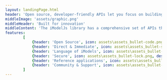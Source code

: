 ```yaml
---
layout: landingPage.html
header: 'Open source, developer-friendly APIs let you focus on building great CAD solutions'
middleImage: 'assets/graphic.png'
middleHeader: 'Built for innovation'
middleContent: 'The iModelJs library has a comprehensive set of APIs that can be used anywhere an iModel may be relevant. It is designed to be modular and extensible, with the expectation that iModelJs will be used in environments with many other JavaScript frameworks. iModelJs strives to be as consistent as possible with established JavaScript conventions.'
features:
        [
            {header: 'Open Source', icon: assets\assets_bullet-code.png, description: 'OPEN SOURCE Lorem ipsum dolor sit amet, consectetur adipiscing elit, sed do eiusmod tempor'},
            {header: 'Direct & Immediate', icon: assets\assets_bullet-speed.png, description: 'DIRECT AND IMM Lorem ipsum dolor sit amet, consectetur adipiscing elit, sed do eiusmod tempor'},
            {header: 'Language of iModels', icon: assets\assets_bullet-chat.png, description: 'LANGUAGE OF IMODELS Lorem ipsum dolor sit amet, consectetur adipiscing elit, sed do eiusmod tempor'},
            {header: 'Secure', icon: assets\assets_bullet-lock.png, description: 'SECURE Lorem ipsum dolor sit amet, consectetur adipiscing elit, sed do eiusmod tempor'},
            {header: 'Reference applications', icon: assets\assets_bullet-devices.png, description: 'REFERENCE APPLICATIONS Lorem ipsum dolor sit amet, consectetur adipiscing elit, sed do eiusmod tempor'},
            {header: 'Community & Support', icon: assets\assets_bullet-users.png, description: 'COMMUNITY AND SUPPORT Lorem ipsum dolor sit amet, consectetur adipiscing elit, sed do eiusmod tempor'}
        ]
---
```

